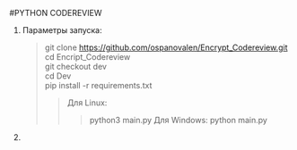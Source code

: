 #PYTHON CODEREVIEW
1. Параметры запуска:
	>git clone https://github.com/ospanovalen/Encrypt_Codereview.git \
	>cd Encript_Codereview \
	>git checkout dev \
	>cd Dev \
	>pip install -r requirements.txt 
	>>Для Linux:
	>>>python3 main.py
	>>Для Windows:
	>>>python main.py
2. 
